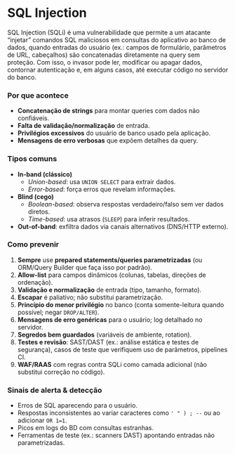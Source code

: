 # SQL Injection

SQL Injection (SQLi) é uma vulnerabilidade que permite a um atacante “injetar” comandos SQL maliciosos em consultas do aplicativo ao banco de dados, quando entradas do usuário (ex.: campos de formulário, parâmetros de URL, cabeçalhos) são concatenadas diretamente na query sem proteção. Com isso, o invasor pode ler, modificar ou apagar dados, contornar autenticação e, em alguns casos, até executar código no servidor do banco.

### Por que acontece

* **Concatenação de strings** para montar queries com dados não confiáveis.
* **Falta de validação/normalização** de entrada.
* **Privilégios excessivos** do usuário de banco usado pela aplicação.
* **Mensagens de erro verbosas** que expõem detalhes da query.

### Tipos comuns

* **In-band (clássico)**
  * *Union-based*: usa `UNION SELECT` para extrair dados.
  * *Error-based*: força erros que revelam informações.
* **Blind (cego)**
  * *Boolean-based*: observa respostas verdadeiro/falso sem ver dados diretos.
  * *Time-based*: usa atrasos (`SLEEP`) para inferir resultados.
* **Out-of-band**: exfiltra dados via canais alternativos (DNS/HTTP externo).

### Como prevenir

1. **Sempre** use **prepared statements/queries parametrizadas** (ou ORM/Query Builder que faça isso por padrão).
2. **Allow-list** para campos dinâmicos (colunas, tabelas, direções de ordenação).
3. **Validação e normalização** de entrada (tipo, tamanho, formato).
4. **Escapar** é paliativo; não substitui parametrização.
5. **Princípio do menor privilégio** no banco (conta somente-leitura quando possível; negar `DROP/ALTER`).
6. **Mensagens de erro genéricas** para o usuário; log detalhado no servidor.
7. **Segredos bem guardados** (variáveis de ambiente, rotation).
8. **Testes e revisão**: SAST/DAST (ex.: análise estática e testes de segurança), casos de teste que verifiquem uso de parâmetros, pipelines CI.
9. **WAF/RAAS** com regras contra SQLi como camada adicional (não substitui correção no código).

### Sinais de alerta & detecção

* Erros de SQL aparecendo para o usuário.
* Respostas inconsistentes ao variar caracteres como `' " ) ; --` ou ao adicionar `OR 1=1`.
* Picos em logs do BD com consultas estranhas.
* Ferramentas de teste (ex.: scanners DAST) apontando entradas não parametrizadas.


